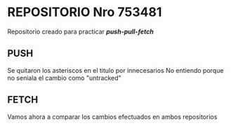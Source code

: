 # REPOSITORIO Nro 753481
Repositorio creado para practicar ***push-pull-fetch***

## PUSH
Se quitaron los asteriscos en el titulo por innecesarios
No entiendo porque no seniala el cambio como "untracked"

## FETCH
Vamos ahora a comparar los cambios efectuados en ambos repositorios
